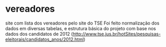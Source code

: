 # vereadores
site com lista dos vereadores pelo site do TSE
Foi feito normalização dos dados em diversas tabelas, e estrutura básica do projeto com base nos dados dos candidatos de 2012 (http://www.tse.jus.br/hotSites/pesquisas-eleitorais/candidatos_anos/2012.html)
